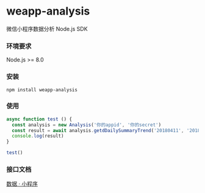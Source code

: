 # weapp-analysis

微信小程序数据分析 Node.js SDK

### 环境要求
Node.js >= 8.0

### 安装
```
npm install weapp-analysis
```

### 使用
```javascript
async function test () {
  const analysis = new Analysis('你的appid', '你的secret')
  const result = await analysis.getdDailySummaryTrend('20180411', '20180411')
  console.log(result)
}

test() 
```

### 接口文档
[数据 · 小程序](https://developers.weixin.qq.com/miniprogram/dev/api/analysis.html)
